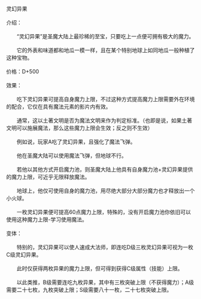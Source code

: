 <title>灵幻异果</title>
<meta name="GENERATOR" content="WinCHM">
<meta http-equiv="Content-Type" content="text/html; charset=gb2312">
<br>灵幻异果
<br>
<br>介绍：
<br>
<br>　　“灵幻异果”是圣魔大陆上最珍稀的至宝，只要吃上一点便可拥有极大的魔力。
<br>
<br>　　它的外表和味道都和地瓜一模一样，且在某个特别地球上如同地瓜一般种植了这种宝物。
<br>
<br>价格：D+500
<br>
<br>效果：
<br>
<br>　　吃下灵幻异果可提高自身魔力上限，不过这种方式提高魔力上限需要外在环境的配合，它仅在具有魔法元素的影片内有效。
<br>
<br>　　通常，这以土著文明是否为魔法文明来作为判定标准。（也即是说，如果土著文明可以施展魔法，那么这些魔力上限会生效；反之则不生效）
<br>
<br>　　例如说，玩家A吃了灵幻异果，且强化了魔法飞弹。
<br>
<br>　　他在圣魔大陆可以使用魔法飞弹，但地球不行。
<br>
<br>　　若他以其他方式开启魔力池，则圣魔大陆上他具有自身魔力池+灵幻异果提供的魔力上限，可近乎无限释放魔法。
<br>
<br>　　地球上，他仅可使用自身的魔力池，用尽绝大部分大部分魔力也才释放出一个小火球。　　
<br>
<br>　　一枚灵幻异果便可提高60点魔力上限，特殊的，没有开启魔力池你依旧可以使用这种魔力上限-学习使用魔法。
<br>
<br>变体：
<br>
<br>　　特别的，灵幻异果可以使人速成大法师，即连吃D级三枚灵幻异果可视为一枚C级灵幻异果。
<br>
<br>　　此时仅获得两枚异果的魔力上限，但可得到获得C级属性（技能）上限。
<br>
<br>　　以此类推，B级需要连吃九枚异果，其中有三枚突破上限（不获得魔力）；A级需要二十七枚，九枚突破上限；S级需要八十一枚，二十七枚突破上限。
<br>
<br>